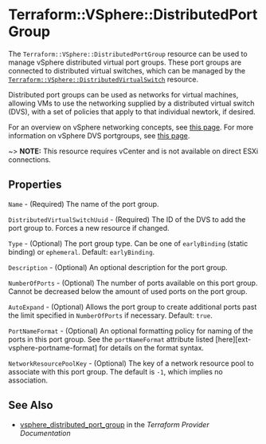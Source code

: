 # Terraform::VSphere::DistributedPortGroup

The `Terraform::VSphere::DistributedPortGroup` resource can be used to manage vSphere
distributed virtual port groups. These port groups are connected to distributed
virtual switches, which can be managed by the
[`Terraform::VSphere::DistributedVirtualSwitch`][distributed-virtual-switch] resource.

Distributed port groups can be used as networks for virtual machines, allowing
VMs to use the networking supplied by a distributed virtual switch (DVS), with
a set of policies that apply to that individual newtork, if desired.

For an overview on vSphere networking concepts, see [this
page][ref-vsphere-net-concepts]. For more information on vSphere DVS
portgroups, see [this page][ref-vsphere-dvportgroup].

[distributed-virtual-switch]: /docs/providers/vsphere/r/distributed_virtual_switch.html
[ref-vsphere-net-concepts]: https://docs.vmware.com/en/VMware-vSphere/6.5/com.vmware.vsphere.networking.doc/GUID-2B11DBB8-CB3C-4AFF-8885-EFEA0FC562F4.html
[ref-vsphere-dvportgroup]: https://docs.vmware.com/en/VMware-vSphere/6.5/com.vmware.vsphere.networking.doc/GUID-69933F6E-2442-46CF-AA17-1196CB9A0A09.html

~> **NOTE:** This resource requires vCenter and is not available on direct ESXi
connections.

## Properties

`Name` - (Required) The name of the port group.

`DistributedVirtualSwitchUuid` - (Required) The ID of the DVS to add the port group to. Forces a new resource if changed.

`Type` - (Optional) The port group type. Can be one of `earlyBinding` (static binding) or `ephemeral`. Default: `earlyBinding`.

`Description` - (Optional) An optional description for the port group.

`NumberOfPorts` - (Optional) The number of ports available on this port group. Cannot be decreased below the amount of used ports on the port group.

`AutoExpand` - (Optional) Allows the port group to create additional ports past the limit specified in `NumberOfPorts` if necessary. Default: `true`.

`PortNameFormat` - (Optional) An optional formatting policy for naming of the ports in this port group. See the `portNameFormat` attribute listed [here][ext-vsphere-portname-format] for details on the format syntax.

`NetworkResourcePoolKey` - (Optional) The key of a network resource pool to associate with this port group. The default is `-1`, which implies no association.


## See Also

* [vsphere_distributed_port_group](https://www.terraform.io/docs/providers/vsphere/r/distributed_port_group.html) in the _Terraform Provider Documentation_